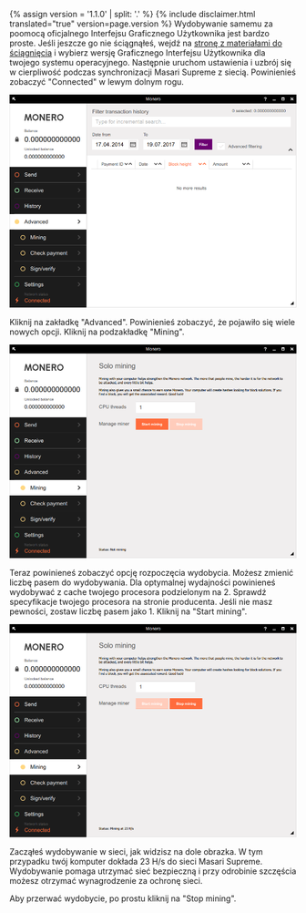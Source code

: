 {% assign version = '1.1.0' | split: '.' %}
{% include disclaimer.html translated="true" version=page.version %}
Wydobywanie samemu za poomocą oficjalnego Interfejsu Graficznego Użytkownika jest bardzo proste. Jeśli jeszcze go nie ściągnąłeś, wejdź na <a href="{{site.baseurl}}/downloads/">stronę z materiałami do ściągnięcia</a> i wybierz wersję Graficznego Interfejsu Użytkownika dla twojego systemu operacyjnego. Następnie uruchom ustawienia i uzbrój się w cierpliwość podczas synchronizacji Masari Supreme z siecią. Powinienieś zobaczyć "Connected" w lewym dolnym rogu.

<img src="png/solo_mine_GUI/01.PNG" style="width: 600px;"/>

Kliknij na zakładkę "Advanced". Powinienieś zobaczyć, że pojawiło się wiele nowych opcji. Kliknij na podzakładkę "Mining".

<img src="png/solo_mine_GUI/02.PNG" style="width: 600px;"/>

Teraz powinieneś zobaczyć opcję rozpoczęcia wydobycia. Możesz zmienić liczbę pasem do wydobywania. Dla optymalnej wydajności powinieneś wydobywać z cache twojego procesora podzielonym na 2. Sprawdź specyfikacje twojego procesora na stronie producenta. Jeśli nie masz pewności, zostaw liczbę pasem jako 1. Kliknij na "Start mining".

<img src="png/solo_mine_GUI/03.PNG" style="width: 600px;"/>

Zacząłeś wydobywanie w sieci, jak widzisz na dole obrazka. W tym przypadku twój komputer dokłada 23 H/s do sieci Masari Supreme. Wydobywanie pomaga utrzymać sieć bezpieczną i przy odrobinie szczęścia możesz otrzymać wynagrodzenie za ochronę sieci.

Aby przerwać wydobycie, po prostu kliknij na "Stop mining".
